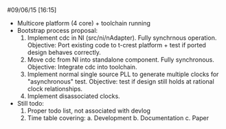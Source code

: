 #09/06/15 [16:15]
- Multicore platform (4 core) + toolchain running
- Bootstrap process proposal:
	1. Implement cdc in NI (src/ni/nAdapter). Fully synchrnous operation. Objective: Port existing code to t-crest platform + test if ported design behaves correctly.
	2. Move cdc from NI into standalone component. Fully synchronous. Objective: Integrate cdc into toolchain.
	3. Implement normal single source PLL to generate multiple clocks for "asynchronous" test. Objective: test if design still holds at rational clock relationships.
	4. Implement disassociated clocks.
- Still todo:
	1. Proper todo list, not associated with devlog
	2. Time table covering:
		a. Development
		b. Documentation
		c. Paper 
